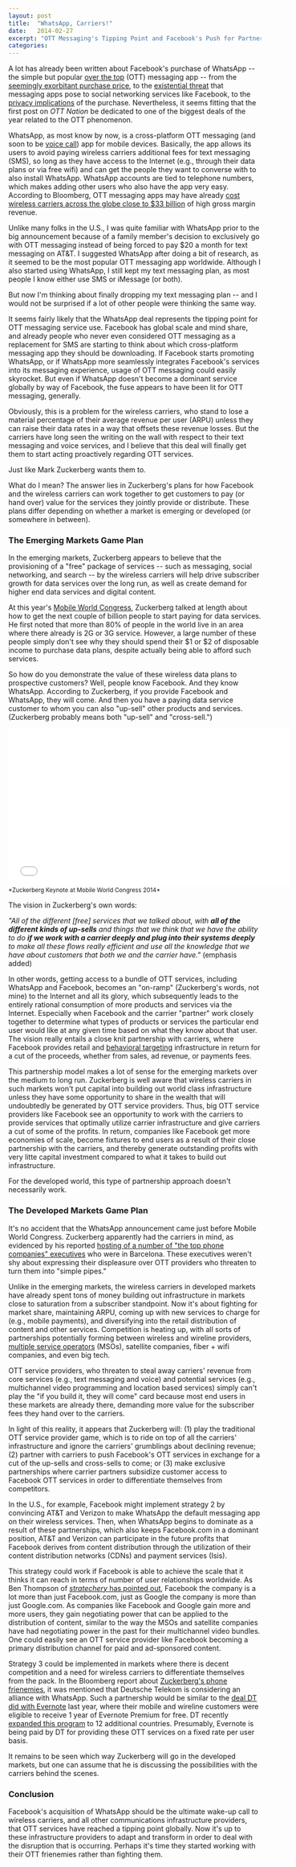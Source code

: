 ```yaml
---
layout: post
title:  "WhatsApp, Carriers!"
date:   2014-02-27
excerpt: "OTT Messaging's Tipping Point and Facebook's Push for Partnerships"
categories:  
---
```

A lot has already been written about Facebook's purchase of WhatsApp -- the simple but popular [over the top](http://en.wikipedia.org/wiki/Over-the-top_content) (OTT) messaging app -- from the [seemingly exorbitant purchase price](http://www.bloomberg.com/news/2014-02-24/facebook-19-billion-deal-fuels-search-for-next-whatsapp.html), to the [existential threat](http://www.theverge.com/2014/2/19/5428022/connect-or-die-why-facebook-needed-whatsapp) that messaging apps pose to social networking services like Facebook, to the [privacy implications](http://www.bloomberg.com/news/2014-02-25/facebook-whatsapp-deal-risks-sparking-privacy-probes-across-eu.html) of the purchase.  Nevertheless, it seems fitting that the first post on *OTT Nation* be dedicated to one of the biggest deals of the year related to the OTT phenomenon.  

WhatsApp, as most know by now, is a cross-platform OTT messaging (and soon to be [voice call](http://www.theverge.com/2014/2/24/5441796/voice-calls-on-whatsapp-coming-q2-2014)) app for mobile devices.  Basically, the app allows its users to avoid paying wireless carriers additional fees for text messaging (SMS), so long as they have access to the Internet (e.g., through their data plans or via free wifi) and can get the people they want to converse with to also install WhatsApp.  WhatsApp accounts are tied to  telephone numbers, which makes adding other users who also have the app very easy.  According to Bloomberg, OTT messaging apps may have already [cost wireless carriers across the globe close to $33 billion](http://www.bloomberg.com/news/2014-02-21/whatsapp-shows-how-phone-carriers-lost-out-on-33-billion.html) of high gross margin revenue.

Unlike many folks in the U.S., I was quite familiar with WhatsApp prior to the big announcement because of a family member's decision to exclusively go with OTT messaging instead of being forced to pay $20 a month for text messaging on AT&T.  I suggested WhatsApp after doing a bit of research, as it seemed to be the most popular OTT messaging app worldwide.  Although I also started using WhatsApp, I still kept my text messaging plan, as most people I know either use SMS or iMessage (or both).

But now I'm thinking about finally dropping my text messaging plan -- and I would not be surprised if a lot of other people were thinking the same way.  

It seems fairly likely that the WhatsApp deal represents the tipping point for OTT messaging service use.  Facebook has global scale and mind share, and already people who never even considered OTT messaging as a replacement for SMS are starting to think about which cross-platform messaging app they should be downloading.  If Facebook starts promoting WhatsApp, or if WhatsApp more seamlessly integrates Facebook's services into its messaging experience, usage of OTT messaging could easily skyrocket.  But even if WhatsApp doesn't become a dominant service globally by way of Facebook, the fuse appears to have been lit for OTT messaging, generally. 

Obviously, this is a problem for the wireless carriers, who stand to lose a material percentage of their average revenue per user (ARPU) unless they can raise their data rates in a way that offsets these revenue losses.  But the carriers have long seen the writing on the wall with respect to their text messaging and voice services, and I believe that this deal will finally get them to start acting proactively regarding OTT services.    

Just like Mark Zuckerberg wants them to.

What do I mean?  The answer lies in Zuckerberg's plans for how Facebook and the wireless carriers can work together to get customers to pay (or hand over) value for the services they jointly provide or distribute.  These plans differ depending on whether a market is emerging or developed (or somewhere in between).  

### The Emerging Markets Game Plan

In the emerging markets, Zuckerberg appears to believe that the provisioning of a "free" package of services -- such as messaging, social networking, and search -- by the wireless carriers will help drive subscriber growth for data services over the long run, as well as create demand for higher end data services and  digital content.

At this year's [Mobile World Congress](https://www.youtube.com/watch?v=AEh9Xvvg35U), Zuckerberg talked at length about how to get the next couple of billion people to start paying for data services.  He first noted that more than 80% of people in the world live in an area where there already is 2G or 3G service.  However, a large number of these people simply don't see why they should spend their $1 or $2 of disposable income to purchase data plans, despite actually being able to afford such services.

So how do you demonstrate the value of these wireless data plans to prospective customers?  Well, people know Facebook.  And they know WhatsApp.  According to Zuckerberg, if you provide Facebook and WhatsApp, they will come.  And then you have a paying data service customer to whom you can also "up-sell" other products and services.  (Zuckerberg probably means both "up-sell" and "cross-sell.")

<iframe width="560" height="315" src="//www.youtube.com/embed/AEh9Xvvg35U" frameborder="0" allowfullscreen></iframe><small>*Zuckerberg Keynote at Mobile World Congress 2014*</small>


The vision in Zuckerberg's own words:

*"All of the different [free] services that we talked about, with **all of the different kinds of up-sells** and things that we think that we have the ability to do **if we work with a carrier deeply and plug into their systems deeply** to make all these flows really efficient and use all the knowledge that we have about customers that both we and the carrier have."* (emphasis added)

In other words, getting access to a bundle of OTT services, including WhatsApp and Facebook, becomes an "on-ramp" (Zuckerberg's words, not mine) to the Internet and all its glory, which subsequently leads to the entirely rational consumption of more products and services via the Internet.  Especially when Facebook and the carrier "partner" work closely together to determine what types of products or services the particular end user would like at any given time based on what they know about that user.  The vision really entails a close knit partnership with carriers,  where Facebook provides retail and [behavioral targeting](http://en.wikipedia.org/wiki/Behavioral_targeting) infrastructure in return for a cut of the proceeds, whether from sales, ad revenue, or payments fees.  

This partnership model makes a lot of sense for the emerging markets over the medium to long run. Zuckerberg is well aware that wireless carriers in such markets won't put capital into building out world class infrastructure unless they have some opportunity to share in the wealth that will undoubtedly be generated by OTT service providers.  Thus, big OTT service providers like Facebook see an opportunity to work with the carriers to provide services that optimally utilize carrier infrastructure and give carriers a cut of some of the profits.  In return, companies like Facebook get more economies of scale, become fixtures to end users as a result of their close partnership with the carriers,  and thereby generate outstanding profits with very litte capital investment compared to what it takes to build out infrastructure. 

For the developed world, this type of partnership approach doesn't necessarily work.

### The Developed Markets Game Plan

It's no accident that the WhatsApp announcement came just before Mobile World Congress.  Zuckerberg apparently had the carriers in mind, as evidenced by his reported [hosting of a number of "the top phone companies" executives](http://www.bloomberg.com/news/2014-02-25/zuckerberg-dines-with-phone-frenemies-fretting-over-profit-drop.html) who were in Barcelona.  These executives weren't shy about expressing their displeasure over OTT providers who threaten to turn them into "simple pipes."

Unlike in the emerging markets, the wireless carriers in developed markets have already spent tons of money building out infrastructure in markets close to saturation from a subscriber standpoint.  Now it's about fighting for market share, maintaining ARPU, coming up with new services to charge for (e.g., mobile payments), and diversifying into the retail distribution of content and other services.  Competition is heating up, with all sorts of partnerships potentially forming between wireless and wireline providers, [multiple service operators](http://en.wikipedia.org/wiki/Multiple-system_operator) (MSOs), satellite companies, fiber + wifi companies, and even big tech.  

OTT service providers, who threaten to steal away carriers' revenue from core services (e.g., text messaging and voice) and potential services (e.g., multichannel video programming and location based services) simply can't play the "if you build it, they will come" card because most end users in these markets are already there, demanding more value for the subscriber fees they hand over to the carriers.

In light of this reality, it appears that Zuckerberg will: (1) play the traditional OTT service provider game, which is to ride on top of all the carriers' infrastructure and ignore the carriers' grumblings about declining revenue; (2) partner with carriers to push Facebook's OTT services in exchange for a cut of the up-sells and cross-sells to come; or (3) make exclusive partnerships where carrier partners subsidize customer access to Facebook OTT services in order to differentiate themselves from competitors.  

In the U.S., for example, Facebook might implement strategy 2 by convincing AT&T and Verizon to make WhatsApp the default messaging app on their wireless services.  Then, when WhatsApp begins to dominate as a result of these partnerships, which also keeps Facebook.com in a dominant position, AT&T and Verizon can participate in the future profits that Facebook derives from content distribution through the utilization of their content distribution networks (CDNs) and payment services (Isis).  

This strategy could work if Facebook is able to achieve the scale that it thinks it can reach in terms of number of user relationships worldwide.  As Ben Thompson of [*stratechery* has pointed out](http://stratechery.com/2014/social-conglomerate/), Facebook the company is a lot more than just Facebook.com, just as Google the company is more than just Google.com.  As companies like Facebook and Google gain more and more users, they gain negotiating power that can be applied to the distribution of content, similar to the way the MSOs and satellite companies have had negotiating power in the past for their multichannel video bundles.  One could easily see an OTT service provider like Facebook becoming a primary distribution channel for paid and ad-sponsored content.

Strategy 3 could be implemented in markets where there is decent competition and a need for wireless carriers to differentiate themselves from the pack.  In the Bloomberg report about [Zuckerberg's phone frienemies](http://www.bloomberg.com/news/2014-02-25/zuckerberg-dines-with-phone-frenemies-fretting-over-profit-drop.html), it was mentioned that Deutsche Telekom is considering an alliance with WhatsApp.  Such a partnership would be similar to the [deal DT did with Evernote](http://blog.evernote.com/blog/2013/03/25/evernote-world-evernote-partners-with-deutsche-telekom/) last year, where their mobile and wireline customers were eligible to receive 1 year of Evernote Premium for free.  DT recently [expanded this program](http://blog.evernote.com/blog/2014/01/21/evernote-and-deutsche-telekom-expand-partnership-to-12-new-countries/) to 12 additional countries.  Presumably, Evernote is being paid by DT for providing these OTT services on a fixed rate per user basis.

It remains to be seen which way Zuckerberg will go in the developed markets, but one can assume that he is discussing the possibilities with the carriers behind the scenes.

### Conclusion

Facebook's acquisition of WhatsApp should be the ultimate wake-up call to wireless carriers, and all other communications infrastructure providers, that  OTT services have reached a tipping point globally.  Now it's up to these infrastructure providers to adapt and transform in order to deal with the disruption that is occurring.  Perhaps it's time they started working with their OTT frienemies rather than fighting them.